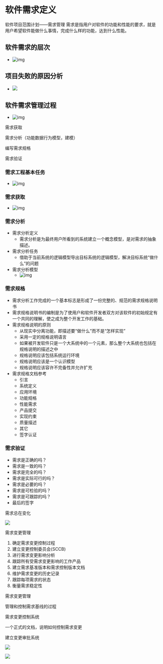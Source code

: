 # 软件需求定义

软件项目范围计划——需求管理
需求是指用户对软件的功能和性能的要求，就是用户希望软件能做什么事情，完成什么样的功能，达到什么性能。

## 软件需求的层次

- ![img](https://img.mubu.com/document_image/e1956d7d-b0c5-4c19-9127-833ed1315572-4644403.jpg)

## 项目失败的原因分析

- ![](https://raw.githubusercontent.com/ZanderZhao/images/master/img2019/20191227174434.png)

  

## 软件需求管理过程

- ![img](https://img.mubu.com/document_image/6767e7a2-076d-45d7-a57c-02627588c07e-4644403.jpg)

需求获取

需求分析（功能数据行为模型，建模）

编写需求规格

需求验证



### 需求工程基本任务

- ![img](https://img.mubu.com/document_image/e9ca9cad-9e08-4af5-a428-8fae72989db7-4644403.jpg)

### 需求获取

- ![img](https://img.mubu.com/document_image/7734979a-9c41-4076-b793-8ee6fe9fa040-4644403.jpg)

### 需求分析

- 需求分析定义
  - 需求分析是为最终用户所看到的系统建立一个概念模型，是对需求的抽象描述。 
- 需求分析任务
  - 借助于当前系统的逻辑模型导出目标系统的逻辑模型，解决目标系统“做什么”的问题
- 需求分析模型
  - ![img](https://img.mubu.com/document_image/b0e15d2a-ff5f-4d9f-ac7d-b7048eeb772f-4644403.jpg)

### 需求规格

- 需求分析工作完成的一个基本标志是形成了一份完整的、规范的需求规格说明书
- 需求规格说明书的编制是为了使用户和软件开发者双方对该软件的初始规定有一个共同的理解，使之成为整个开发工作的基础。
- 需求规格说明的原则
  - 从现实中分离功能，即描述要“做什么”而不是“怎样实现”
  - 采用一定的规格说明语言
  - 如果被开发软件只是一个大系统中的一个元素，那么整个大系统也包括在规格说明的描述之中
  - 规格说明应该包括系统运行环境
  - 规格说明应该是一个认识模型
  - 规格说明应该容许不完备性并允许扩充
- 需求规格文档参考
  - 引言
  - 系统定义
  - 应用环境
  - 功能规格
  - 性能需求
  - 产品提交
  - 实现约束
  - 质量描述
  - 其它
  - 签字认证

### 需求验证

- 需求是正确的吗？
- 需求是一致的吗？
- 需求是完全的吗？
- 需求是实际可行的吗？
- 需求是必要的吗？
- 需求是可检验的吗？
- 需求是可跟踪的吗？
- 最后的签字







需求总在变化

![](https://img2018.cnblogs.com/blog/1427277/201909/1427277-20190920083450556-803976309.png)



需求变更管理

1. 确定需求变更控制过程
2. 建立变更控制委员会(SCCB)
3. 进行需求变更影响分析
4. 跟踪所有受需求变更影响的工作产品
5. 建立需求基准版本和需求控制版本文档
6. 维护需求变更的历史记录
7. 跟踪每项需求的状态
8. 衡量需求稳定性



需求变更管理

管理和控制需求基线的过程

需求变更控制系统　

一个正式的文档，说明如何控制需求变更　　

建立变更审批系统

![](https://raw.githubusercontent.com/ZanderZhao/images/master/img2019/20191227175054.png)





![](https://raw.githubusercontent.com/ZanderZhao/images/master/img2019/20191227175114.png)





